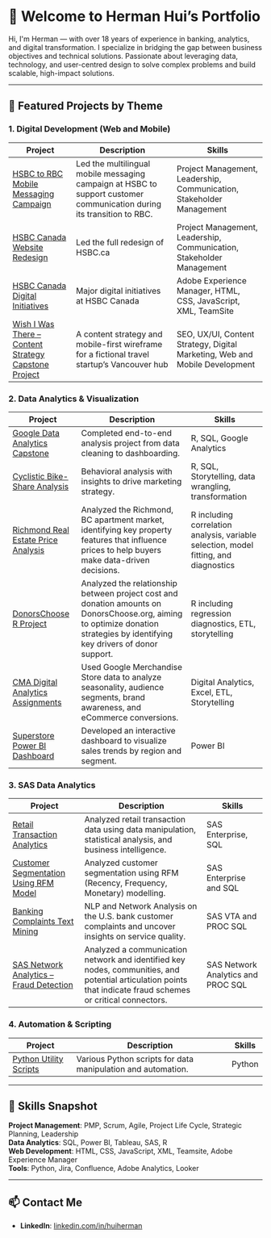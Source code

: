 # 👋 Welcome to Herman Hui’s Portfolio

Hi, I'm Herman — with over 18 years of experience in banking, analytics, and digital transformation. I specialize in bridging the gap between business objectives and technical solutions. Passionate about leveraging data, technology, and user-centred design to solve complex problems and build scalable, high-impact solutions.

---

## 🚀 Featured Projects by Theme

### **1. Digital Development (Web and Mobile)**

| Project | Description | Skills |
|---------|-------------|--------|
| [HSBC to RBC Mobile Messaging Campaign](https://github.com/huiherman/hsbc-rbc-mobile-messaging) | Led the multilingual mobile messaging campaign at HSBC to support customer communication during its transition to RBC. | Project Management, Leadership, Communication, Stakeholder Management |
| [HSBC Canada Website Redesign](https://github.com/huiherman/hsbc-canada-website-redesign) | Led the full redesign of HSBC.ca | Project Management, Leadership, Communication, Stakeholder Management |
| [HSBC Canada Digital Initiatives](https://github.com/huiherman/hsbc-canada-website) | Major digital initiatives at HSBC Canada | Adobe Experience Manager, HTML, CSS, JavaScript, XML, TeamSite |
| [Wish I Was There – Content Strategy Capstone Project](https://github.com/huiherman/content-strategy-capstone-project) | A content strategy and mobile-first wireframe for a fictional travel startup’s Vancouver hub | SEO, UX/UI, Content Strategy, Digital Marketing, Web and Mobile Development |

### **2. Data Analytics & Visualization**

| Project | Description | Skills |
|---------|-------------|--------|
| [Google Data Analytics Capstone](https://github.com/huiherman/google-data-analytics-capstone) | Completed end-to-end analysis project from data cleaning to dashboarding. | R, SQL, Google Analytics |
| [Cyclistic Bike-Share Analysis](https://github.com/huiherman/cyclistic-bike-share-analysis) | Behavioral analysis with insights to drive marketing strategy. | R, SQL, Storytelling, data wrangling, transformation |
| [Richmond Real Estate Price Analysis](https://github.com/huiherman/richmond-real-estate-analysis) | Analyzed the Richmond, BC apartment market, identifying key property features that influence prices to help buyers make data-driven decisions. | R including correlation analysis, variable selection, model fitting, and diagnostics |
| [DonorsChoose R Project](https://github.com/huiherman/donorschoose-r-project) | Analyzed the relationship between project cost and donation amounts on DonorsChoose.org, aiming to optimize donation strategies by identifying key drivers of donor support. | R including regression diagnostics, ETL, storytelling |
| [CMA Digital Analytics Assignments](https://github.com/huiherman/cma-analytics-portfolio) | Used Google Merchandise Store data to analyze seasonality, audience segments, brand awareness, and eCommerce conversions. | Digital Analytics, Excel, ETL, Storytelling |
| [Superstore Power BI Dashboard](https://github.com/huiherman/superstore-powerbi-dashboard) | Developed an interactive dashboard to visualize sales trends by region and segment. | Power BI |

### **3. SAS Data Analytics**

| Project | Description | Skills |
|---------|-------------|--------|
| [Retail Transaction Analytics](https://github.com/huiherman/sas-sql-retail-transaction-analytics) | Analyzed retail transaction data using data manipulation, statistical analysis, and business intelligence. | SAS Enterprise, SQL |
| [Customer Segmentation Using RFM Model](https://github.com/huiherman/sas-rfm-customer-segmentation) | Analyzed customer segmentation using RFM (Recency, Frequency, Monetary) modelling.| SAS Enterprise and SQL |
| [Banking Complaints Text Mining](https://github.com/huiherman/sas-text-analytics-project) | NLP and Network Analysis on the U.S. bank customer complaints and uncover insights on service quality. | SAS VTA and PROC SQL |
| [SAS Network Analytics – Fraud Detection](https://github.com/huiherman/sas-network-analysis-fraud-communication) | Analyzed a communication network and identified key nodes, communities, and potential articulation points that indicate fraud schemes or critical connectors. | SAS Network Analytics and PROC SQL |


### **4. Automation & Scripting**

| Project | Description | Skills |
|---------|-------------|--------|
| [Python Utility Scripts](https://github.com/huiherman/python-utility-scripts) | Various Python scripts for data manipulation and automation. | Python |

---

## 🧠 Skills Snapshot

**Project Management**: PMP, Scrum, Agile, Project Life Cycle, Strategic Planning, Leadership  
**Data Analytics**: SQL, Power BI, Tableau, SAS, R  
**Web Development**: HTML, CSS, JavaScript, XML, Teamsite, Adobe Experience Manager  
**Tools**: Python, Jira, Confluence, Adobe Analytics, Looker

---

## 📫 Contact Me

- **LinkedIn**: [linkedin.com/in/huiherman](https://www.linkedin.com/in/huiherman)  
